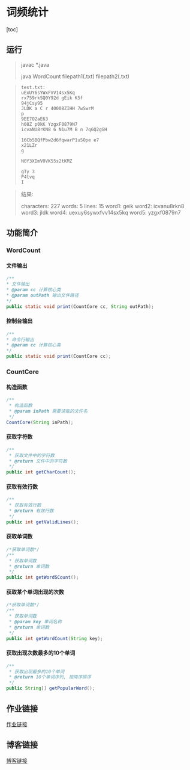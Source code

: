 # 词频统计

[toc]

## 运行

>javac *.java
>
>java WordCount filepath1(.txt) filepath2(.txt)

>```
>test.txt:
>uExUY6sYWxFVV14sx5Kq
>rx759rkSQ0Y92d gEik K5f
>94jCsy95
>JLDK a C r 40008ZIHH 7wSwrM
>p
>9EE7O2aE63
>h08Z p0kK YzgxF0879N7
>icvaNU8rKN8 6 N1u7M B n 7q6Q2gGH
>
>16Cb5BQfPbw2d6fqwarP1uSOpe e7
>x21LZr
>g
>
> N0Y3XImV0VK55s2tKMZ
>
>gTy 3
>P4tvq
>I 
>```

>结果:
>
>characters: 227
>words: 5
>lines: 15
>word1: geik
>word2: icvanu8rkn8
>word3: jldk
>word4: uexuy6sywxfvv14sx5kq
>word5: yzgxf0879n7

## 功能简介

### WordCount

#### 文件输出

```java
/**
* 文件输出
* @param cc 计算核心类
* @param outPath 输出文件路径
*/
public static void print(CountCore cc, String outPath);
```

#### 控制台输出

```java
/**
* 命令行输出
* @param cc 计算核心类
*/
public static void print(CountCore cc);
```

### CountCore

#### 构造函数

```java
/**
 * 构造函数
 * @param inPath 需要读取的文件名
 */
CountCore(String inPath);
```

#### 获取字符数

```java
/**
 * 获取文件中的字符数
 * @return 文件中的字符数
 */
public int getCharCount();
```

#### 获取有效行数

```java
/**
 * 获取有效行数
 * @return 有效行数
 */
public int getValidLines();
```

#### 获取单词数

```java
/*获取单词数*/
/**
 * 获取单词数
 * @return 单词数
 */
public int getWordSCount();
```

#### 获取某个单词出现的次数

```java
/*获取单词数*/
/**
 * 获取单词数
 * @param key 单词名称
 * @return 单词数
 */
public int getWordCount(String key);
```

#### 获取出现次数最多的10个单词

```java
/**
 * 获取出现最多的10个单词
 * @return 10个单词序列, 按降序排序
 */
public String[] getPopularWord();
```

## 作业链接

[作业链接](https://edu.cnblogs.com/campus/fzu/FZUSESPR21/homework/11672)

## 博客链接

[博客链接]()